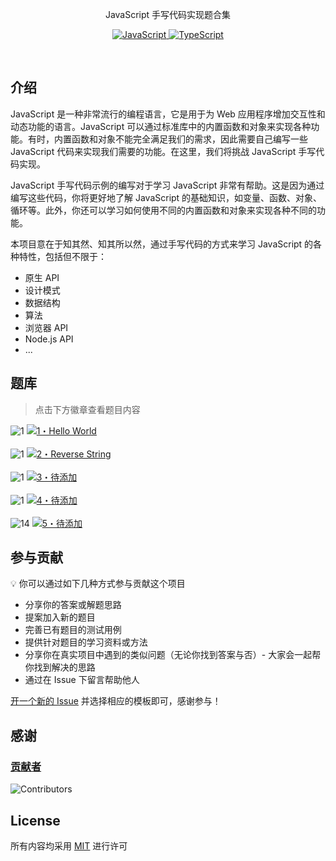 [//]: # "TODO: Add a banner image here"

<p align='center'></p>

<p align='center'>JavaScript 手写代码实现题合集</p>

<p align='center'>
  <a href='https://developer.mozilla.org/zh-CN/docs/Web/JavaScript'>
    <img src='https://img.shields.io/badge/-JavaScript-%23F7DF1C?style=flat-square&logo=javascript&logoColor=000000&labelColor=%23F7DF1C&color=%23FFCE5A' alt="JavaScript"/>
  </a>
  <a href='https://www.tslang.cn/index.html'>
    <img src='https://img.shields.io/badge/-TypeScript-007ACC?style=flat-square&logo=typescript&logoColor=white'  alt="TypeScript"/>
  </a>
</p>

<br>

## 介绍

JavaScript 是一种非常流行的编程语言，它是用于为 Web 应用程序增加交互性和动态功能的语言。JavaScript 可以通过标准库中的内置函数和对象来实现各种功能。有时，内置函数和对象不能完全满足我们的需求，因此需要自己编写一些 JavaScript 代码来实现我们需要的功能。在这里，我们将挑战 JavaScript 手写代码实现。

JavaScript 手写代码示例的编写对于学习 JavaScript 非常有帮助。这是因为通过编写这些代码，你将更好地了解 JavaScript 的基础知识，如变量、函数、对象、循环等。此外，你还可以学习如何使用不同的内置函数和对象来实现各种不同的功能。

本项目意在于知其然、知其所以然，通过手写代码的方式来学习 JavaScript 的各种特性，包括但不限于：

- 原生 API
- 设计模式
- 数据结构
- 算法
- 浏览器 API
- Node.js API
- ...

## 题库

> 点击下方徽章查看题目内容

<!--challenges-start-->
<!-- 热身题 -->
<img src="https://img.shields.io/badge/%E7%83%AD%E8%BA%AB-1-teal" alt="1"/>
	<a href="./problems/00001-warm-hello-world/README.zh-CN.md" target="_blank">
	<img src="https://img.shields.io/badge/-1%E3%83%BBHello%20World-teal" alt="1・Hello World"/>
</a>
<br><br>
<!-- 简单题 -->
<img src="https://img.shields.io/badge/%E7%AE%80%E5%8D%95-1-7aad0c" alt="1"/>
<a href="./problems/00002-easy-reverse-string/README.zh-CN.md" target="_blank">
	<img src="https://img.shields.io/badge/-2%E3%83%BBReverse%20String-7aad0c" alt="2・Reverse String"/>
</a>
<br><br>
<!-- 中等题 -->
<img src="https://img.shields.io/badge/%E4%B8%AD%E7%AD%89-1-d9901a" alt="1"/>
<a href="./problems/00003-medium/README.zh-CN.md" target="_blank">
	<img src="https://img.shields.io/badge/-3%E3%83%BB%E5%BE%85%E6%B7%BB%E5%8A%A0-d9901a" alt="3・待添加"/>
</a>
<br><br>
<!-- 困难题 -->
<img src="https://img.shields.io/badge/%E5%9B%B0%E9%9A%BE-1-de3d37" alt="1"/>
<a href="./problems/00004-hard/README.zh-CN.md" target="_blank">
	<img src="https://img.shields.io/badge/-4%E3%83%BB%E5%BE%85%E6%B7%BB%E5%8A%A0-de3d37" alt="4・待添加"/>
</a>
<br><br>
<!-- 地狱题 -->
<img src="https://img.shields.io/badge/%E5%9C%B0%E7%8B%B1-1-b11b8d" alt="14"/>
<a href="./problems/00099-extreme/README.zh-CN.md" target="_blank">
	<img src="https://img.shields.io/badge/-99%E3%83%BB%E5%BE%85%E6%B7%BB%E5%8A%A0-b11b8d" alt="5・待添加"/>
</a>

## 参与贡献

💡 你可以通过如下几种方式参与贡献这个项目

- 分享你的答案或解题思路
- 提案加入新的题目
- 完善已有题目的测试用例
- 提供针对题目的学习资料或方法
- 分享你在真实项目中遇到的类似问题（无论你找到答案与否）- 大家会一起帮你找到解决的思路
- 通过在 Issue 下留言帮助他人

[开一个新的 Issue](https://github.com/iamzjt-front-end/type-challenges-exercise/issues/new) 并选择相应的模板即可，感谢参与！

## 感谢

### [贡献者](https://github.com/iamzjt-front-end/type-challenges-exercise/pulse)

![Contributors](https://contrib.rocks/image?repo=iamzjt-front-end/type-challenges-exercise)

## License

所有内容均采用 [MIT](https://spdx.org/licenses/MIT) 进行许可
